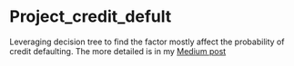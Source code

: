 # Project_credit_defult
Leveraging decision tree to find the factor mostly affect the probability of credit defaulting. The more detailed is in my [Medium post](https://medium.com/@andy.yt.huang/credit-default-prediction-decision-tree-6a755bf104e2)
